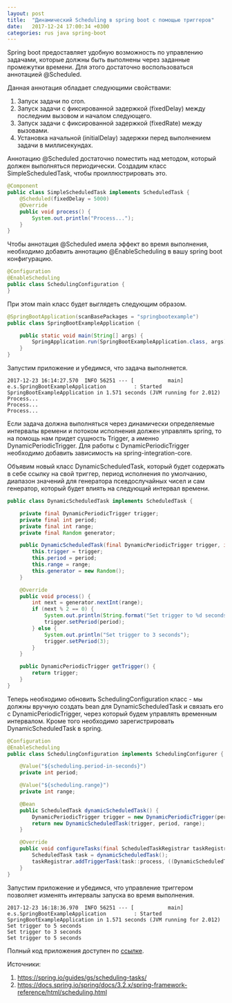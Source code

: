 ```yaml
---
layout: post
title:  "Динамический Scheduling в spring boot с помощью триггеров"
date:   2017-12-24 17:00:34 +0300
categories: rus java spring-boot
---
```

Spring boot предоставляет удобную возможность по управлению задачами, которые должны быть выполнены через заданные промежутки времени. Для этого достаточно воспользоваться аннотацией @Scheduled.

Данная аннотация обладает следующими свойствами:
1. Запуск задачи по cron.
2. Запуск задачи с фиксированной задержкой (fixedDelay) между последним вызовом и началом следующего.
3. Запуск задачи с фиксированной задержкой (fixedRate) между вызовами.
4. Установка начальной (initialDelay) задержки перед выполнением задачи в миллисекундах.

Аннотацию @Scheduled достаточно поместить над методом, который должен выполняться периодически. Создадим класс SimpleScheduledTask, чтобы проиллюстрировать это.
``` java
@Component
public class SimpleScheduledTask implements ScheduledTask {
    @Scheduled(fixedDelay = 5000)
    @Override
    public void process() {
        System.out.println("Process...");
    }
}
```
Чтобы аннотация @Scheduled имела эффект во время выполнения, необходимо добавить аннотацию @EnableScheduling в вашу spring boot конфигурацию.
``` java
@Configuration
@EnableScheduling
public class SchedulingConfiguration {
}
```
При этом main класс будет выглядеть следующим образом.
``` java
@SpringBootApplication(scanBasePackages = "springbootexample")
public class SpringBootExampleApplication {

	public static void main(String[] args) {
		SpringApplication.run(SpringBootExampleApplication.class, args);
	}
}
```
Запустим приложение и убедимся, что задача выполняется.
```
2017-12-23 16:14:27.570  INFO 56251 --- [           main] e.s.SpringBootExampleApplication         : Started SpringBootExampleApplication in 1.571 seconds (JVM running for 2.012)
Process...
Process...
Process...
```
Если задача должна выполняться через динамически определяемые интервалы времени и потоком исполнения должен управлять spring, то на помощь нам придет сущность Trigger, а именно DynamicPeriodicTrigger. Для работы с DynamicPeriodicTrigger необходимо добавить зависимость на spring-integration-core.

Объявим новый класс DynamicScheduledTask, который будет содержать в себе ссылку на свой триггер, период исполнения по умолчанию, диапазон значений для генератора псевдослучайных чисел и сам генератор, который будет влиять на следующий интервал времени.
``` java
public class DynamicScheduledTask implements ScheduledTask {

    private final DynamicPeriodicTrigger trigger;
    private final int period;
    private final int range;
    private final Random generator;

    public DynamicScheduledTask(final DynamicPeriodicTrigger trigger, int period, int range) {
        this.trigger = trigger;
        this.period = period;
        this.range = range;
        this.generator = new Random();
    }

    @Override
    public void process() {
        int next = generator.nextInt(range);
        if (next % 2 == 0) {
            System.out.println(String.format("Set trigger to %d seconds", period));
            trigger.setPeriod(period);
        } else {
            System.out.println("Set trigger to 3 seconds");
            trigger.setPeriod(3);
        }
    }

    public DynamicPeriodicTrigger getTrigger() {
        return trigger;
    }
}
```
Теперь необходимо обновить SchedulingConfiguration класс - мы должны вручную создать bean для DynamicScheduledTask и связать его с DynamicPeriodicTrigger, через который будем управлять временным интервалом.
Кроме того необходимо зарегистрировать DynamicScheduledTask в spring.
``` java
@Configuration
@EnableScheduling
public class SchedulingConfiguration implements SchedulingConfigurer {

    @Value("${scheduling.period-in-seconds}")
    private int period;

    @Value("${scheduling.range}")
    private int range;

    @Bean
    public ScheduledTask dynamicScheduledTask() {
        DynamicPeriodicTrigger trigger = new DynamicPeriodicTrigger(period, TimeUnit.SECONDS);
        return new DynamicScheduledTask(trigger, period, range);
    }

    @Override
    public void configureTasks(final ScheduledTaskRegistrar taskRegistrar) {
        ScheduledTask task = dynamicScheduledTask();
        taskRegistrar.addTriggerTask(task::process, ((DynamicScheduledTask) task).getTrigger());
    }
}
```
Запустим приложение и убедимся, что управление триггером позволяет изменять интервалы запуска во время выполнения. 
```
2017-12-23 16:18:36.970  INFO 56251 --- [           main] e.s.SpringBootExampleApplication         : Started SpringBootExampleApplication in 1.571 seconds (JVM running for 2.012)
Set trigger to 5 seconds
Set trigger to 3 seconds
Set trigger to 5 seconds
``` 
Полный код приложения доступен по [ссылке](https://github.com/burnout171/spring-boot-example).

Источники:
1. <https://spring.io/guides/gs/scheduling-tasks/>
2. <https://docs.spring.io/spring/docs/3.2.x/spring-framework-reference/html/scheduling.html>